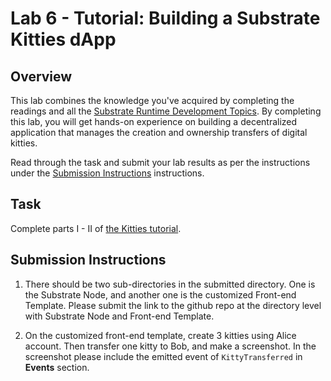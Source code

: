 # Lab 6 - Tutorial: Building a Substrate Kitties dApp

## Overview

This lab combines the knowledge you've acquired by completing the readings and all the
[Substrate Runtime Development Topics](../README.md#runtime-development-topics). By completing
this lab, you will get hands-on experience on building a decentralized application that manages
the creation and ownership transfers of digital kitties.

Read through the task and submit your lab results as per the instructions under the
[Submission Instructions](#submission-instructions) instructions.

## Task

Complete parts I - II of [the Kitties tutorial](https://substrate.dev/substrate-how-to-guides/docs/tutorials/Kitties/overview).

## Submission Instructions

1. There should be two sub-directories in the submitted directory. One is the Substrate Node, and
another one is the customized Front-end Template. Please submit the link to the github repo at the
directory level with Substrate Node and Front-end Template.

2. On the customized front-end template, create 3 kitties using Alice account. Then transfer one
kitty to Bob, and make a screenshot. In the screenshot please include the emitted event of
`KittyTransferred` in **Events** section.
